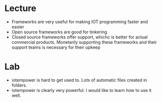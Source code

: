 # Lecture
- Frameworks are very useful for making IOT programming faster and easier
- Open source frameworks are good for tinkering
- Closed source frameworks offer support, whichc is better for actual commercial products. Monetarily supporting these frameworks and their support teams is necessary for their upkeep

# Lab
- iotempower is hard to get used to. Lots of automatic files created in folders. 
- iotempower is clearly very powerful. I would like to learn how to use it well. 